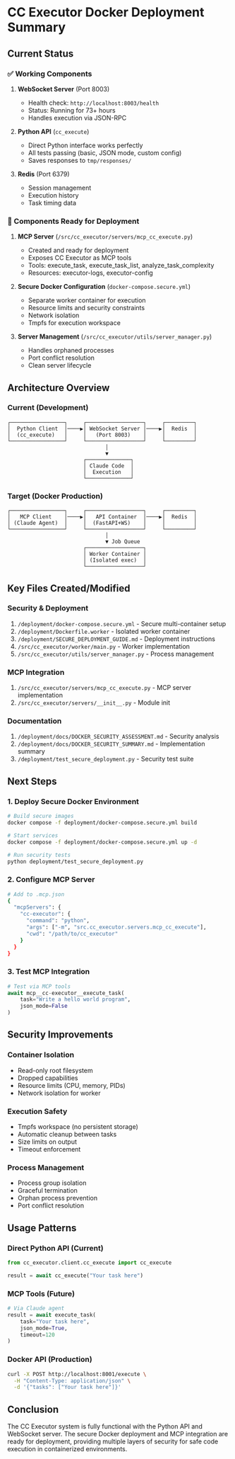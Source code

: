 # CC Executor Docker Deployment Summary

## Current Status

### ✅ Working Components

1. **WebSocket Server** (Port 8003)
   - Health check: `http://localhost:8003/health`
   - Status: Running for 73+ hours
   - Handles execution via JSON-RPC

2. **Python API** (`cc_execute`)
   - Direct Python interface works perfectly
   - All tests passing (basic, JSON mode, custom config)
   - Saves responses to `tmp/responses/`

3. **Redis** (Port 6379)
   - Session management
   - Execution history
   - Task timing data

### 🚧 Components Ready for Deployment

1. **MCP Server** (`/src/cc_executor/servers/mcp_cc_execute.py`)
   - Created and ready for deployment
   - Exposes CC Executor as MCP tools
   - Tools: execute_task, execute_task_list, analyze_task_complexity
   - Resources: executor-logs, executor-config

2. **Secure Docker Configuration** (`docker-compose.secure.yml`)
   - Separate worker container for execution
   - Resource limits and security constraints
   - Network isolation
   - Tmpfs for execution workspace

3. **Server Management** (`/src/cc_executor/utils/server_manager.py`)
   - Handles orphaned processes
   - Port conflict resolution
   - Clean server lifecycle

## Architecture Overview

### Current (Development)
```
┌─────────────────┐     ┌──────────────────┐     ┌─────────┐
│  Python Client  │────▶│ WebSocket Server │────▶│  Redis  │
│  (cc_execute)   │     │   (Port 8003)    │     │         │
└─────────────────┘     └──────────────────┘     └─────────┘
                               │
                               ▼
                        ┌──────────────┐
                        │ Claude Code  │
                        │  Execution   │
                        └──────────────┘
```

### Target (Docker Production)
```
┌─────────────────┐     ┌──────────────────┐     ┌─────────┐
│   MCP Client    │────▶│   API Container  │────▶│  Redis  │
│ (Claude Agent)  │     │  (FastAPI+WS)    │     │         │
└─────────────────┘     └──────────────────┘     └─────────┘
                               │
                               ▼ Job Queue
                        ┌──────────────────┐
                        │ Worker Container │
                        │ (Isolated exec)  │
                        └──────────────────┘
```

## Key Files Created/Modified

### Security & Deployment
1. `/deployment/docker-compose.secure.yml` - Secure multi-container setup
2. `/deployment/Dockerfile.worker` - Isolated worker container
3. `/deployment/SECURE_DEPLOYMENT_GUIDE.md` - Deployment instructions
4. `/src/cc_executor/worker/main.py` - Worker implementation
5. `/src/cc_executor/utils/server_manager.py` - Process management

### MCP Integration
1. `/src/cc_executor/servers/mcp_cc_execute.py` - MCP server implementation
2. `/src/cc_executor/servers/__init__.py` - Module init

### Documentation
1. `/deployment/docs/DOCKER_SECURITY_ASSESSMENT.md` - Security analysis
2. `/deployment/docs/DOCKER_SECURITY_SUMMARY.md` - Implementation summary
3. `/deployment/test_secure_deployment.py` - Security test suite

## Next Steps

### 1. Deploy Secure Docker Environment
```bash
# Build secure images
docker compose -f deployment/docker-compose.secure.yml build

# Start services
docker compose -f deployment/docker-compose.secure.yml up -d

# Run security tests
python deployment/test_secure_deployment.py
```

### 2. Configure MCP Server
```bash
# Add to .mcp.json
{
  "mcpServers": {
    "cc-executor": {
      "command": "python",
      "args": ["-m", "src.cc_executor.servers.mcp_cc_execute"],
      "cwd": "/path/to/cc_executor"
    }
  }
}
```

### 3. Test MCP Integration
```python
# Test via MCP tools
await mcp__cc-executor__execute_task(
    task="Write a hello world program",
    json_mode=False
)
```

## Security Improvements

### Container Isolation
- Read-only root filesystem
- Dropped capabilities
- Resource limits (CPU, memory, PIDs)
- Network isolation for worker

### Execution Safety
- Tmpfs workspace (no persistent storage)
- Automatic cleanup between tasks
- Size limits on output
- Timeout enforcement

### Process Management
- Process group isolation
- Graceful termination
- Orphan process prevention
- Port conflict resolution

## Usage Patterns

### Direct Python API (Current)
```python
from cc_executor.client.cc_execute import cc_execute

result = await cc_execute("Your task here")
```

### MCP Tools (Future)
```python
# Via Claude agent
result = await execute_task(
    task="Your task here",
    json_mode=True,
    timeout=120
)
```

### Docker API (Production)
```bash
curl -X POST http://localhost:8001/execute \
  -H "Content-Type: application/json" \
  -d '{"tasks": ["Your task here"]}'
```

## Conclusion

The CC Executor system is fully functional with the Python API and WebSocket server. The secure Docker deployment and MCP integration are ready for deployment, providing multiple layers of security for safe code execution in containerized environments.